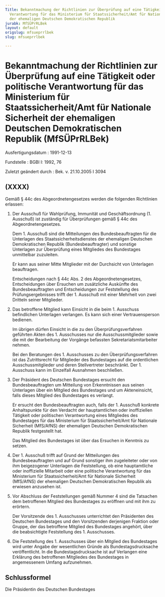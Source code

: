 ```yaml
---
Title: Bekanntmachung der Richtlinien zur Überprüfung auf eine Tätigkeit oder politische
  Verantwortung für das Ministerium für Staatssicherheit/Amt für Nationale Sicherheit
  der ehemaligen Deutschen Demokratischen Republik
jurabk: MfSÜPrRLBek
layout: default
origslug: mfsueprrlbek
slug: mfsueprrlbek

---
```


# Bekanntmachung der Richtlinien zur Überprüfung auf eine Tätigkeit oder politische Verantwortung für das Ministerium für Staatssicherheit/Amt für Nationale Sicherheit der ehemaligen Deutschen Demokratischen Republik (MfSÜPrRLBek)

Ausfertigungsdatum
:   1991-12-13

Fundstelle
:   BGBl I: 1992, 76

Zuletzt geändert durch
:   Bek. v. 21.10.2005 I 3094


## (XXXX)

Gemäß § 44c des Abgeordnetengesetzes werden die folgenden Richtlinien
erlassen:

1.  Der Ausschuß für Wahlprüfung, Immunität und Geschäftsordnung (1.
    Ausschuß) ist zuständig für Überprüfungen gemäß § 44c des
    Abgeordnetengesetzes.

    Dem 1. Ausschuß sind die Mitteilungen des Bundesbeauftragten für die
    Unterlagen des Staatssicherheitsdienstes der ehemaligen Deutschen
    Demokratischen Republik (Bundesbeauftragter) und sonstige Unterlagen
    zur Überprüfung eines Mitgliedes des Bundestages unmittelbar
    zuzuleiten.

    Er kann aus seiner Mitte Mitglieder mit der Durchsicht von Unterlagen
    beauftragen.

    Entscheidungen nach § 44c Abs. 2 des Abgeordnetengesetzes,
    Entscheidungen über Ersuchen um zusätzliche Auskünfte des
    Bundesbeauftragten und Entscheidungen zur Feststellung des
    Prüfungsergebnisses trifft der 1. Ausschuß mit einer Mehrheit von zwei
    Dritteln seiner Mitglieder.


2.  Das betroffene Mitglied kann Einsicht in die beim 1. Ausschuss
    befindlichen Unterlagen verlangen. Es kann sich einer Vertrauensperson
    bedienen.

    Im übrigen dürfen Einsicht in die zu den Überprüfungsverfahren
    geführten Akten des 1. Ausschusses nur die Ausschussmitglieder sowie
    die mit der Bearbeitung der Vorgänge befassten Sekretariatsmitarbeiter
    nehmen.

    Bei den Beratungen des 1. Ausschusses zu den Überprüfungsverfahren ist
    das Zutrittsrecht für Mitglieder des Bundestages auf die ordentlichen
    Ausschussmitglieder und deren Stellvertreter beschränkt. Der 1.
    Ausschuss kann im Einzelfall Ausnahmen beschließen.


3.  Der Präsident des Deutschen Bundestages ersucht den Bundesbeauftragten
    um Mitteilung von Erkenntnissen aus seinen Unterlagen über ein
    Mitglied des Bundestages und um Akteneinsicht, falls dieses Mitglied
    des Bundestages es verlangt.

    Er ersucht den Bundesbeauftragten auch, falls der 1. Ausschuß konkrete
    Anhaltspunkte für den Verdacht der hauptamtlichen oder inoffiziellen
    Tätigkeit oder politischen Verantwortung eines Mitgliedes des
    Bundestages für das Ministerium für Staatssicherheit/Amt für Nationale
    Sicherheit (MfS/AfNS) der ehemaligen Deutschen Demokratischen Republik
    festgestellt hat.

    Das Mitglied des Bundestages ist über das Ersuchen in Kenntnis zu
    setzen.


4.  Der 1. Ausschuß trifft auf Grund der Mitteilungen des
    Bundesbeauftragten und auf Grund sonstiger ihm zugeleiteter oder von
    ihm beigezogener Unterlagen die Feststellung, ob eine hauptamtliche
    oder inoffizielle Mitarbeit oder eine politische Verantwortung für das
    Ministerium für Staatssicherheit/Amt für Nationale Sicherheit
    (MfS/AfNS) der ehemaligen Deutschen Demokratischen Republik als
    erwiesen anzusehen ist.


5.  Vor Abschluss der Feststellungen gemäß Nummer 4 sind die Tatsachen dem
    betroffenen Mitglied des Bundestages zu eröffnen und mit ihm zu
    erörtern.

    Der Vorsitzende des 1. Ausschusses unterrichtet den Präsidenten des
    Deutschen Bundestages und den Vorsitzenden derjenigen Fraktion oder
    Gruppe, der das betroffene Mitglied des Bundestages angehört, über die
    beabsichtigte Feststellung des 1. Ausschusses.


6.  Die Feststellung des 1. Ausschusses über ein Mitglied des Bundestages
    wird unter Angabe der wesentlichen Gründe als Bundestagsdrucksache
    veröffentlicht. In die Bundestagsdrucksache ist auf Verlangen eine
    Erklärung des betroffenen Mitgliedes des Bundestages in angemessenem
    Umfang aufzunehmen.





## Schlussformel

Die Präsidentin des Deutschen Bundestages

